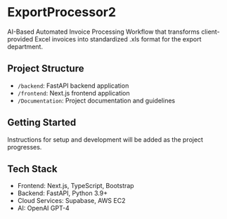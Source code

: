 # ExportProcessor2

AI-Based Automated Invoice Processing Workflow that transforms client-provided Excel invoices into standardized .xls format for the export department.

## Project Structure
- `/backend`: FastAPI backend application
- `/frontend`: Next.js frontend application
- `/Documentation`: Project documentation and guidelines

## Getting Started
Instructions for setup and development will be added as the project progresses.

## Tech Stack
- Frontend: Next.js, TypeScript, Bootstrap
- Backend: FastAPI, Python 3.9+
- Cloud Services: Supabase, AWS EC2
- AI: OpenAI GPT-4 